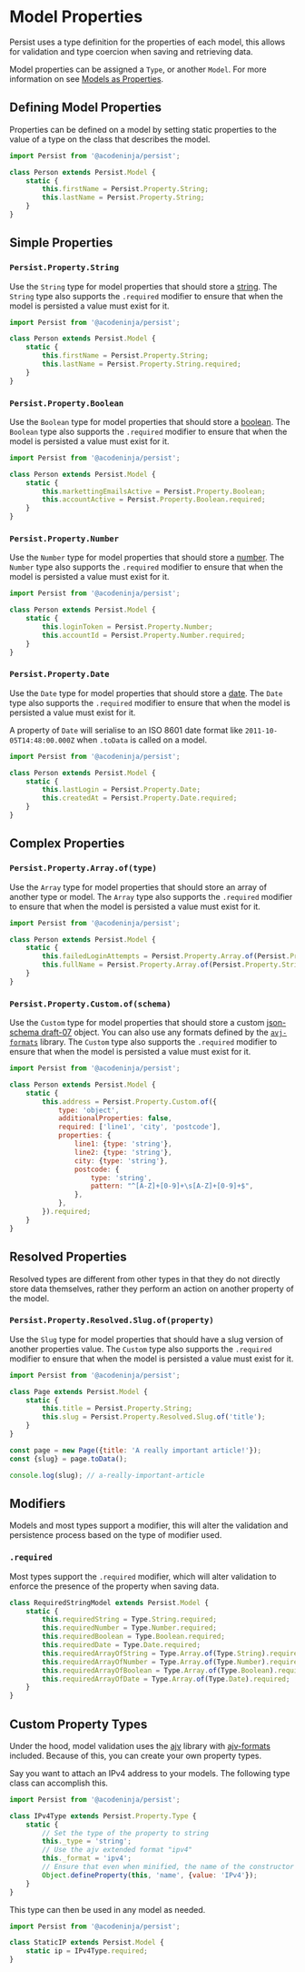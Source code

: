 # Model Properties

Persist uses a type definition for the properties of each model, this allows for validation and type coercion when saving and retrieving data.

Model properties can be assigned a `Type`, or another `Model`. For more information on see [Models as Properties](./models-as-properties.md).

## Defining Model Properties

Properties can be defined on a model by setting static properties to the value of a type on the class that describes the model.

```javascript
import Persist from '@acodeninja/persist';

class Person extends Persist.Model {
    static {
        this.firstName = Persist.Property.String;
        this.lastName = Persist.Property.String;
    }
}
```

## Simple Properties

### `Persist.Property.String`

Use the `String` type for model properties that should store a [string](https://developer.mozilla.org/en-US/docs/Web/JavaScript/Reference/Global_Objects/String). The `String` type also supports the `.required` modifier to ensure that when the model is persisted a value must exist for it.

```javascript
import Persist from '@acodeninja/persist';

class Person extends Persist.Model {
    static {
        this.firstName = Persist.Property.String;
        this.lastName = Persist.Property.String.required;
    }
}
```

### `Persist.Property.Boolean`

Use the `Boolean` type for model properties that should store a [boolean](https://developer.mozilla.org/en-US/docs/Web/JavaScript/Reference/Global_Objects/Boolean). The `Boolean` type also supports the `.required` modifier to ensure that when the model is persisted a value must exist for it.

```javascript
import Persist from '@acodeninja/persist';

class Person extends Persist.Model {
    static {
        this.markettingEmailsActive = Persist.Property.Boolean;
        this.accountActive = Persist.Property.Boolean.required;
    }
}
```

### `Persist.Property.Number`

Use the `Number` type for model properties that should store a [number](https://developer.mozilla.org/en-US/docs/Web/JavaScript/Reference/Global_Objects/Number). The `Number` type also supports the `.required` modifier to ensure that when the model is persisted a value must exist for it.

```javascript
import Persist from '@acodeninja/persist';

class Person extends Persist.Model {
    static {
        this.loginToken = Persist.Property.Number;
        this.accountId = Persist.Property.Number.required;
    }
}
```

### `Persist.Property.Date`

Use the `Date` type for model properties that should store a [date](https://developer.mozilla.org/en-US/docs/Web/JavaScript/Reference/Global_Objects/Date). The `Date` type also supports the `.required` modifier to ensure that when the model is persisted a value must exist for it.

A property of `Date` will serialise to an ISO 8601 date format like `2011-10-05T14:48:00.000Z` when `.toData` is called on a model.

```javascript
import Persist from '@acodeninja/persist';

class Person extends Persist.Model {
    static {
        this.lastLogin = Persist.Property.Date;
        this.createdAt = Persist.Property.Date.required;
    }
}
```

## Complex Properties

### `Persist.Property.Array.of(type)`

Use the `Array` type for model properties that should store an array of another type or model. The `Array` type also supports the `.required` modifier to ensure that when the model is persisted a value must exist for it.

```javascript
import Persist from '@acodeninja/persist';

class Person extends Persist.Model {
    static {
        this.failedLoginAttempts = Persist.Property.Array.of(Persist.Property.Date);
        this.fullName = Persist.Property.Array.of(Persist.Property.String).required;
    }
}
```

### `Persist.Property.Custom.of(schema)`

Use the `Custom` type for model properties that should store a custom [json-schema draft-07](https://json-schema.org/draft-07/json-schema-hypermedia) object. You can also use any formats defined by the [`avj-formats`](https://ajv.js.org/packages/ajv-formats.html) library. The `Custom` type also supports the `.required` modifier to ensure that when the model is persisted a value must exist for it.

```javascript
import Persist from '@acodeninja/persist';

class Person extends Persist.Model {
    static {
        this.address = Persist.Property.Custom.of({
            type: 'object',
            additionalProperties: false,
            required: ['line1', 'city', 'postcode'],
            properties: {
                line1: {type: 'string'},
                line2: {type: 'string'},
                city: {type: 'string'},
                postcode: {
                    type: 'string',
                    pattern: "^[A-Z]+[0-9]+\s[A-Z]+[0-9]+$",
                },
            },
        }).required;
    }
}
```

## Resolved Properties

Resolved types are different from other types in that they do not directly store data themselves, rather they perform an action on another property of the model.

### `Persist.Property.Resolved.Slug.of(property)`

Use the `Slug` type for model properties that should have a slug version of another properties value. The `Custom` type also supports the `.required` modifier to ensure that when the model is persisted a value must exist for it.

```javascript
import Persist from '@acodeninja/persist';

class Page extends Persist.Model {
    static {
        this.title = Persist.Property.String;
        this.slug = Persist.Property.Resolved.Slug.of('title');
    }
}

const page = new Page({title: 'A really important article!'});
const {slug} = page.toData();

console.log(slug); // a-really-important-article
```

## Modifiers

Models and most types support a modifier, this will alter the validation and persistence process based on the type of modifier used.

### `.required`

Most types support the `.required` modifier, which will alter validation to enforce the presence of the property when saving data.

```javascript
class RequiredStringModel extends Persist.Model {
    static {
        this.requiredString = Type.String.required;
        this.requiredNumber = Type.Number.required;
        this.requiredBoolean = Type.Boolean.required;
        this.requiredDate = Type.Date.required;
        this.requiredArrayOfString = Type.Array.of(Type.String).required;
        this.requiredArrayOfNumber = Type.Array.of(Type.Number).required;
        this.requiredArrayOfBoolean = Type.Array.of(Type.Boolean).required;
        this.requiredArrayOfDate = Type.Array.of(Type.Date).required;
    }
}
```

## Custom Property Types

Under the hood, model validation uses the [ajv](https://ajv.js.org/) library with [ajv-formats](https://ajv.js.org/packages/ajv-formats.html) included. Because of this, you can create your own property types.

Say you want to attach an IPv4 address to your models. The following type class can accomplish this.

```javascript
import Persist from '@acodeninja/persist';

class IPv4Type extends Persist.Property.Type {
    static {
        // Set the type of the property to string
        this._type = 'string';
        // Use the ajv extended format "ipv4"
        this._format = 'ipv4';
        // Ensure that even when minified, the name of the constructor is IPv4
        Object.defineProperty(this, 'name', {value: 'IPv4'});
    }
}
```

This type can then be used in any model as needed.

```javascript
import Persist from '@acodeninja/persist';

class StaticIP extends Persist.Model {
    static ip = IPv4Type.required;
}
```
